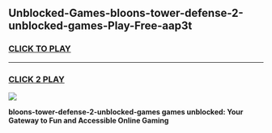 
## Unblocked-Games-bloons-tower-defense-2-unblocked-games-Play-Free-aap3t
<h3>
<a href="https://premium76.site?title=bloons-tower-defense-2-unblocked-games&ref=20A">CLICK TO PLAY</a></h3>
<hr>

<h3>
<a href="https://premium76.site?title=bloons-tower-defense-2-unblocked-games&ref=20A">CLICK 2 PLAY</a>
  
</h3>

<a href="https://premium76.site?title=bloons-tower-defense-2-unblocked-games&ref=20A"><img src="https://clearcache.store/games.png"></a>


**bloons-tower-defense-2-unblocked-games games unblocked: Your Gateway to Fun and Accessible Online Gaming**
